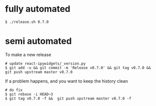 
# fully automated

    $ ./release.sh 0.7.0

# semi automated
To make a new release
```
# update react-ipywidgets/_version.py
$ git add -u && git commit -m 'Release v0.7.0' && git tag v0.7.0 && git push upstream master v0.7.0
```


If a problem happens, and you want to keep the history clean
```
# do fix
$ git rebase -i HEAD~3
$ git tag v0.7.0 -f &&  git push upstream master v0.7.0 -f
```
